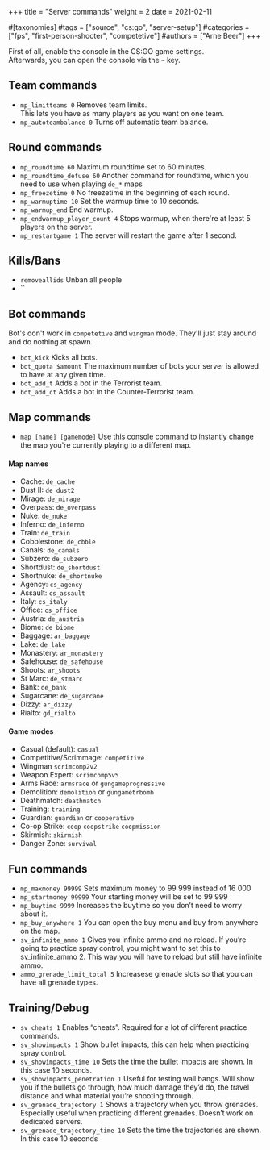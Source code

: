 +++
title = "Server commands"
weight = 2
date = 2021-02-11

#[taxonomies]
#tags = ["source", "cs:go", "server-setup"]
#categories = ["fps", "first-person-shooter", "competetive"]
#authors = ["Arne Beer"]
+++


First of all, enable the console in the CS:GO game settings. \
Afterwards, you can open the console via the `~` key.

## Team commands

- `mp_limitteams 0` Removes team limits. \
    This lets you have as many players as you want on one team.
- `mp_autoteambalance 0` Turns off automatic team balance.

## Round commands

- `mp_roundtime 60` Maximum roundtime set to 60 minutes.
- `mp_roundtime_defuse 60` Another command for roundtime, which you need to use when playing `de_*` maps
- `mp_freezetime 0` No freezetime in the beginning of each round.
- `mp_warmuptime 10` Set the warmup time to 10 seconds.
- `mp_warmup_end` End warmup.
- `mp_endwarmup_player_count 4` Stops warmup, when there're at least 5 players on the server.
- `mp_restartgame 1` The server will restart the game after 1 second.

## Kills/Bans

- `removeallids` Unban all people
- ``

## Bot commands

Bot's don't work in `competetive` and `wingman` mode.
They'll just stay around and do nothing at spawn.

- `bot_kick` Kicks all bots.
- `bot_quota $amount` The maximum number of bots your server is allowed to have at any given time.
- `bot_add_t` Adds a bot in the Terrorist team.
- `bot_add_ct` Adds a bot in the Counter-Terrorist team.

## Map commands

- `map [name] [gamemode]` Use this console command to instantly change the map you're currently playing to a different map.

#### Map names

- Cache: `de_cache`
- Dust II: `de_dust2`
- Mirage: `de_mirage`
- Overpass: `de_overpass`
- Nuke: `de_nuke`
- Inferno: `de_inferno`
- Train: `de_train`
- Cobblestone: `de_cbble`
- Canals: `de_canals`
- Subzero: `de_subzero`
- Shortdust: `de_shortdust`
- Shortnuke: `de_shortnuke`
- Agency: `cs_agency`
- Assault: `cs_assault`
- Italy: `cs_italy`
- Office: `cs_office`
- Austria: `de_austria`
- Biome: `de_biome`
- Baggage: `ar_baggage`
- Lake: `de_lake`
- Monastery: `ar_monastery`
- Safehouse: `de_safehouse`
- Shoots: `ar_shoots`
- St Marc: `de_stmarc`
- Bank: `de_bank`
- Sugarcane: `de_sugarcane`
- Dizzy: `ar_dizzy`
- Rialto: `gd_rialto`

#### Game modes

- Casual (default): `casual`
- Competitive/Scrimmage: `competitive`
- Wingman `scrimcomp2v2`
- Weapon Expert: `scrimcomp5v5`
- Arms Race: `armsrace` or `gungameprogressive`
- Demolition: `demolition` or `gungametrbomb`
- Deathmatch: `deathmatch`
- Training: `training`
- Guardian: `guardian` or `cooperative`
- Co-op Strike: `coop` `coopstrike` `coopmission`
- Skirmish: `skirmish`
- Danger Zone: `survival`

## Fun commands

- `mp_maxmoney 99999` Sets maximum money to 99 999 instead of 16 000
- `mp_startmoney 99999` Your starting money will be set to 99 999
- `mp_buytime 9999` Increases the buytime so you don’t need to worry about it.
- `mp_buy_anywhere 1` You can open the buy menu and buy from anywhere on the map.
- `sv_infinite_ammo 1` Gives you infinite ammo and no reload. If you’re going to practice spray control, you might want to set this to sv_infinite_ammo 2. This way you will have to reload but still have infinite ammo.
- `ammo_grenade_limit_total 5` Increasese grenade slots so that you can have all grenade types.

## Training/Debug

- `sv_cheats 1` Enables “cheats”. Required for a lot of different practice commands.
- `sv_showimpacts 1` Show bullet impacts, this can help when practicing spray control.
- `sv_showimpacts_time 10` Sets the time the bullet impacts are shown. In this case 10 seconds.
- `sv_showimpacts_penetration 1` Useful for testing wall bangs. Will show you if the bullets go through, how much damage they’d do, the travel distance and what material you’re shooting through.
- `sv_grenade_trajectory 1` Shows a trajectory when you throw grenades. Especially useful when practicing different grenades. Doesn’t work on dedicated servers.
- `sv_grenade_trajectory_time 10` Sets the time the trajectories are shown. In this case 10 seconds
